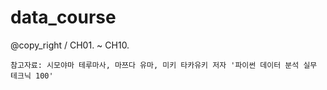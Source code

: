 # data_course

@copy_right / CH01. ~ CH10.

`참고자료: 시모야마 테루마사, 마쯔다 유마, 미키 타카유키 저자 '파이썬 데이터 분석 실무 테크닉 100' `
